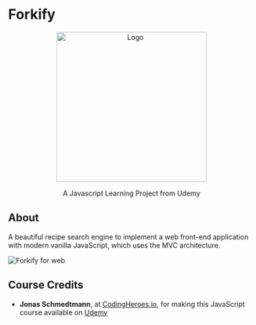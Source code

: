 # Forkify
<div align="center">
  <img src="https://forkify-v2.netlify.app/logo.09084f39.png" alt="Logo" style="max-width: 100%; object-fit: cover; width: 306px;">
  <p align="center">
    A Javascript Learning Project from Udemy
  </p>
</div>

## About
A beautiful recipe search engine to implement a web front-end application with modern vanilla JavaScript, which uses the MVC architecture.


![Forkify for web](https://vonbrank-images.oss-cn-hangzhou.aliyuncs.com/20230121-ForkifyForAndroid/forkify-web.jpg)

## Course Credits

- **Jonas Schmedtmann**, at [CodingHeroes.io](http://codingheroes.io/index.html), for making this JavaScript course available on [Udemy](https://www.udemy.com/the-complete-javascript-course)
